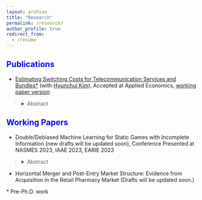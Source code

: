 ```yaml
---
layout: archive
title: "Research"
permalink: /research/
author_profile: true
redirect_from:
  - /resume
---
```

 
<span style="color:blue">Publications</span>
---

- [Estimating Switching Costs for Telecommunication Services and Bundles*](https://www.tandfonline.com/doi/full/10.1080/00036846.2022.2030046) (with [Hyunchul Kim](https://hyunkimecon.github.io/)), Accepted at Applied Economics, [working paper version](https://papers.ssrn.com/sol3/papers.cfm?abstract_id=3787321)

> <details><summary>Abstract</summary>  We develop a consumer-level demand model of telecommunications and broadcasting services taking into account the exhaustive set of alternatives available to consumers, including bundled services. We then estimate the switching costs associated with bundling. Previous studies are confined to choices of only one or two services, rather than addressing inter-relationships among different services made possible through bundling. We find that our approach improves the accuracy of switching cost estimates compared with when the choice sets are restricted in demand models. Our results also indicate that switching costs incurred with bundling is substantial, making up approximately 65% of monthly service costs. </details>


<span style="color:blue">Working Papers</span>
---

-  Double/Debiased Machine Learning for Static Games with Incomplete Information (new drafts will be updated soon), Conference Presented at NASMES 2023, IAAE 2023, EARIE 2023

> <details><summary>Abstract</summary>  This paper develops estimation and inference methods for structural game models with high-dimensional data. By integrating double/debiased machine learning (DML) into static games with incomplete information, the developed estimator enables the use of machine learning estimators. For an empirical application, I study the issue of rural pharmacy access. The decline in independent pharmacies, associated with the entry of chain pharmacies, has led to more limited pharmacy access in rural towns. In this context, I apply the developed estimator to examine the entry and exit of independent pharmacies with strategic interactions. I find that the effect of a rival independent pharmacy is 50% larger using the developed methodologies than using the traditional method. This difference is primarily due to machine learning’s ability to accommodate flexible functional forms and its higher predictive performance. Counterfactual exercises are used to discuss policy interventions aimed at improving limited pharmacy access in rural towns. </details>



- Horizontal Merger and Post-Entry Market Structure: Evidence from Acquisition in the Retail Pharmacy Market (Drafts will be updated soon.)
 

\* Pre-Ph.D. work
